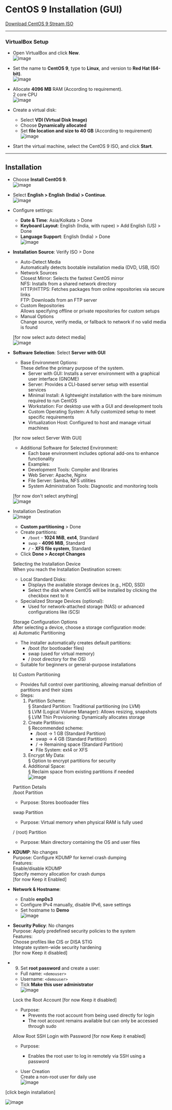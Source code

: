 # CentOS 9 Installation (GUI)

[Download CentOS 9 Stream ISO](https://mirror.stream.centos.org/9-stream/BaseOS/x86_64/iso/CentOS-Stream-9-20250210.0-x86_64-dvd1.iso)

---

### VirtualBox Setup

- Open VirtualBox and click **New**.  
  ![image](https://github.com/user-attachments/assets/5eabe75d-723f-4d79-8d4a-3bb3bbc09575)

- Set the name to **CentOS 9**, type to **Linux**, and version to **Red Hat (64-bit)**.  
  ![image](https://github.com/user-attachments/assets/9a484a55-7809-4108-92dd-09efb4368942)

- Allocate **4096 MB** RAM (According to requirement).  
  2 core CPU  
  ![image](https://github.com/user-attachments/assets/b119c7f5-3975-43f5-aa2e-f9d5495a5f79)

- Create a virtual disk:  
  - Select **VDI (Virtual Disk Image)**  
  - Choose **Dynamically allocated**  
  - Set **file location and size to 40 GB** (According to requirement)  
  ![image](https://github.com/user-attachments/assets/ac6a9800-7137-4b87-b917-f46799772583)

- Start the virtual machine, select the CentOS 9 ISO, and click **Start**.

---

## Installation

- Choose **Install CentOS 9**.  
  ![image](https://github.com/user-attachments/assets/55d6bd50-58c9-47a0-8d48-f177eede72b5)

- Select **English > English (India) > Continue**.  
  ![image](https://github.com/user-attachments/assets/a340f715-5e09-4866-8e12-ea1ea581e0f8)

- Configure settings:  
  - **Date & Time**: Asia/Kolkata > Done  
  - **Keyboard Layout**: English (India, with rupee) > Add English (US) > Done  
  - **Language Support**: English (India) > Done  
  ![image](https://github.com/user-attachments/assets/1eb792fe-0f9c-425c-bc30-225f958edb16)

- **Installation Source**: Verify ISO > Done  
  - Auto-Detect Media  
    Automatically detects bootable installation media (DVD, USB, ISO)  
  - Network Sources  
    Closest Mirror: Selects the fastest CentOS mirror  
    NFS: Installs from a shared network directory  
    HTTP/HTTPS: Fetches packages from online repositories via secure links  
    FTP: Downloads from an FTP server  
  - Custom Repositories  
    Allows specifying offline or private repositories for custom setups  
  - Manual Options  
    Change source, verify media, or fallback to network if no valid media is found  
  
  [for now select auto detect media]  
  ![image](https://github.com/user-attachments/assets/38a0a1d9-2f21-4122-8ca6-de09b11f8b70)

- **Software Selection**: Select **Server with GUI**  
  - Base Environment Options:  
    These define the primary purpose of the system.  
    -  Server with GUI: Installs a server environment with a graphical user interface (GNOME)  
    -  Server: Provides a CLI-based server setup with essential services  
    -  Minimal Install: A lightweight installation with the bare minimum required to run CentOS  
    -  Workstation: For desktop use with a GUI and development tools  
    -  Custom Operating System: A fully customized setup to meet specific requirements  
    -  Virtualization Host: Configured to host and manage virtual machines  

  [for now select Server With GUI]

  - Additional Software for Selected Environment:  
    -  Each base environment includes optional add-ons to enhance functionality  
    -  Examples:  
      -  Development Tools: Compiler and libraries  
      -  Web Server: Apache, Nginx  
      -  File Server: Samba, NFS utilities  
      -  System Administration Tools: Diagnostic and monitoring tools  
  
  [for now don't select anything]  
  ![image](https://github.com/user-attachments/assets/6c379981-3de0-4d08-b73a-50bb9757bd5b)

- Installation Destination  
  ![image](https://github.com/user-attachments/assets/614090ef-5e8e-4007-ac3f-eb6a8039b405)

  - **Custom partitioning** > Done  
  - Create partitions:  
    - `/boot` - **1024 MiB**, **ext4**, Standard  
    - `swap` - **4096 MiB**, Standard  
    - `/` - **XFS file system**, Standard  
  - Click **Done > Accept Changes**

  Selecting the Installation Device  
  When you reach the Installation Destination screen:  
  - Local Standard Disks:  
    -  Displays the available storage devices (e.g., HDD, SSD)  
    -  Select the disk where CentOS will be installed by clicking the checkbox next to it  
  - Specialized Storage Devices (optional):  
    -  Used for network-attached storage (NAS) or advanced configurations like iSCSI

  Storage Configuration Options  
  After selecting a device, choose a storage configuration mode:  
  a) Automatic Partitioning  
    - The installer automatically creates default partitions:  
      -  /boot (for bootloader files)  
      -  swap (used for virtual memory)  
      -  / (root directory for the OS)  
    - Suitable for beginners or general-purpose installations
  
  b) Custom Partitioning  
    - Provides full control over partitioning, allowing manual definition of partitions and their sizes  
    - Steps:  
      1. Partition Scheme:  
         § Standard Partition: Traditional partitioning (no LVM)  
         § LVM (Logical Volume Manager): Allows resizing, snapshots  
         § LVM Thin Provisioning: Dynamically allocates storage  
      2. Create Partitions:  
         § Recommended scheme:  
           -  /boot → 1 GB (Standard Partition)  
           -  swap → 4 GB (Standard Partition)  
           -  / → Remaining space (Standard Partition)  
           -  File System: ext4 or XFS  
      3. Encrypt My Data:  
         § Option to encrypt partitions for security  
      4. Additional Space:  
         § Reclaim space from existing partitions if needed  
  ![image](https://github.com/user-attachments/assets/09c94e55-bb73-4464-81bf-13c65872565d)

  Partition Details  
  /boot Partition  
  - Purpose: Stores bootloader files  

  swap Partition  
  - Purpose: Virtual memory when physical RAM is fully used  

  / (root) Partition  
  - Purpose: Main directory containing the OS and user files  

- **KDUMP**: No changes  
  Purpose: Configure KDUMP for kernel crash dumping  
  Features:  
  Enable/disable KDUMP  
  Specify memory allocation for crash dumps  
  [for now Keep it Enabled]

- **Network & Hostname**:  
  - Enable **enp0s3**  
  - Configure IPv4 manually, disable IPv6, save settings  
  - Set hostname to **Demo**  
  ![image](https://github.com/user-attachments/assets/52d61353-65f3-4fc3-b0e8-829220a011f5)

- **Security Policy**: No changes  
  Purpose: Apply predefined security policies to the system  
  Features:  
  Choose profiles like CIS or DISA STIG  
  Integrate system-wide security hardening  
  [for now Keep it disabled]

- 9. Set **root password** and create a user:  
  - Full name: `<demouser>`  
  - Username: `<demouser>`  
  - Tick **Make this user administrator**  
  ![image](https://github.com/user-attachments/assets/3daf92b9-b83a-492e-9647-a6208b0880aa)

  Lock the Root Account [for now Keep it disabled]  
  - Purpose:  
    -  Prevents the root account from being used directly for login  
    -  The root account remains available but can only be accessed through sudo

  Allow Root SSH Login with Password [for now Keep it enabled]  
  - Purpose:  
    -  Enables the root user to log in remotely via SSH using a password

  - User Creation  
    Create a non-root user for daily use  
  ![image](https://github.com/user-attachments/assets/7e7d9169-e363-48c6-85bd-40460a6678f5)

[click begin installation]

![image](https://github.com/user-attachments/assets/adeb0d27-feb0-490b-8265-fb215496e983)
